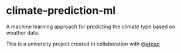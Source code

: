 # climate-prediction-ml
A machine learning approach for predicting the climate type based on weather data.

This is a university project created in collaboration with @[atpap](https://github.com/atpap)
